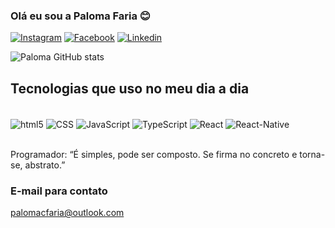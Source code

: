 ### Olá eu sou a Paloma Faria 😊

[![Instagram](https://img.shields.io/badge/Instagram-E4405F?style=for-the-badge&logo=instagram&logoColor=white)](https://www.instagram.com/paloms.faria/)
[![Facebook](https://img.shields.io/badge/Facebook-1877F2?style=for-the-badge&logo=facebook&logoColor=white)](https://www.facebook.com/PalomaaFariaa)
[![Linkedin](https://img.shields.io/badge/LinkedIn-0077B5?style=for-the-badge&logo=linkedin&logoColor=white)](https://www.linkedin.com/in/paloma-cristina-faria-b762631ba/)

![Paloma GitHub stats](https://github-readme-stats.vercel.app/api?username=palomacfaria&show_icons=true&theme=radical)

## Tecnologias que uso no meu dia a dia
<div style="display: inline_block"><br/>
    <img align="center" alt="html5" src="https://img.shields.io/badge/HTML5-E34F26?style=for-the-badge&logo=html5&logoColor=white">
    <img align="center" alt="CSS" src="https://img.shields.io/badge/CSS3-1572B6?style=for-the-badge&logo=css3&logoColor=white">
    <img align="center" alt="JavaScript" src="https://img.shields.io/badge/JavaScript-F7DF1E?style=for-the-badge&logo=javascript&logoColor=black">
    <img align="center" alt="TypeScript" src="https://img.shields.io/badge/TypeScript-007ACC?style=for-the-badge&logo=typescript&logoColor=white">
    <img align="center" alt="React" src="https://img.shields.io/badge/React-20232A?style=for-the-badge&logo=react&logoColor=61DAFB">
     <img align="center" alt="React-Native" src="https://img.shields.io/badge/React_Native-20232A?style=for-the-badge&logo=react&logoColor=61DAFB">
</div><br/>

Programador: “É simples, pode ser composto. Se firma no concreto e torna-se, abstrato.”

### E-mail para contato
palomacfaria@outlook.com
